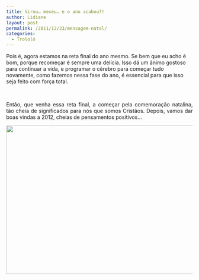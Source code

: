 ```yaml
---
title: Virou… mexeu… e o ano acabou?!
author: Lidiane
layout: post
permalink: /2011/12/23/mensagem-natal/
categories:
  - Trololó
---
```

Pois é, agora estamos na reta final do ano mesmo. Se bem que eu acho é bom, porque recomeçar é sempre uma delícia. Isso dá um ânimo gostoso para continuar a vida, e programar o cérebro para começar tudo novamente, como fazemos nessa fase do ano, é essencial para que isso seja feito com força total.

&nbsp;

<p align="justify">
  Então, que venha essa reta final, a começar pela comemoração natalina, tão cheia de significados para nós que somos Cristãos. Depois, vamos dar boas vindas a 2012, cheias de pensamentos positivos…
</p>

<!--more-->

<p align="center">
  <a href="https://www.trololodemulher.com.br/2011/12/MENSAGEM-DE-NATAL.jpg"><img class="alignnone size-full wp-image-8385" title="MENSAGEM DE NATAL" src="https://www.trololodemulher.com.br/2011/12/MENSAGEM-DE-NATAL.jpg" alt="" width="600" height="400" /></a>
</p>